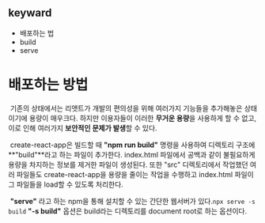## keyward
- 배포하는 법
- build
- serve

# 배포하는 방법

​	기존의 상태에서는 리앳트가 개발의 편의성을 위해 여러가지 기능들을 추가해놓은 상태이기에 용량이 매우크다. 하지만 이용자들이 이러한 **무거운 용량**을 사용하게 할 수 없고, 이로 인해 여러가지 **보안적인 문제가 발생**할 수 있다. 



​	create-react-app은 빌드할 때 **"npm run build"** 명령을 사용하여 디렉토리 구조에 **"build"**라고 하는 파일이 추가한다. index.html 파일에서 공백과 같이 불필요하게 용량을 차지하는 정보를 제거한 파일이 생성된다. 또한 "src" 디렉토리에서 작업했던 여러 파일들도 create-react-app을 용량을 줄이는 작업을 수행하고 index.html 파일이 그 파일들을 load할 수 있도록 처리한다.



​	**"serve"** 라고 하는 npm을 통해 설치할 수 있는 간단한 웹서버가 있다.`npx serve -s build` **"-s build"** 옵션은 build라는 디렉토리를 document root로 하는 옵션이다.
